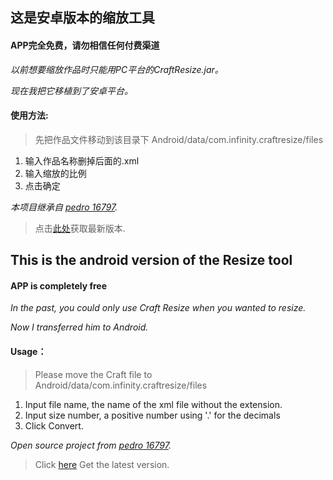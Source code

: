 ## 这是安卓版本的缩放工具

#### APP完全免费，请勿相信任何付费渠道

*以前想要缩放作品时只能用PC平台的CraftResize.jar。*

*现在我把它移植到了安卓平台。*

#### 使用方法:

>先把作品文件移动到该目录下 Android/data/com.infinity.craftresize/files

1. 输入作品名称删掉后面的.xml
2. 输入缩放的比例
3. 点击确定

*本项目继承自 [pedro 16797](https://www.simplerockets.com/Mods/View/37659/Resize-tool).*

>点击[此处](https://github.com/Server-WX/Android-Craft-Resize/releases/tag/Public)获取最新版本.

## This is the android version of the Resize tool

#### APP is completely free

*In the past, you could only use Craft Resize when you wanted to resize.*

*Now I transferred him to Android.*

#### Usage：

>Please move the Craft file to Android/data/com.infinity.craftresize/files

1. Input file name, the name of the xml file without the extension.
2. Input size number, a positive number using '.' for the decimals
3. Click Convert.

*Open source project from [pedro 16797](https://www.simplerockets.com/Mods/View/37659/Resize-tool).*

>Click [here](https://github.com/Server-WX/Android-Craft-Resize/releases/tag/Public) Get the latest version.
